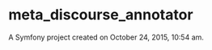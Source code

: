 meta_discourse_annotator
========================

A Symfony project created on October 24, 2015, 10:54 am.
